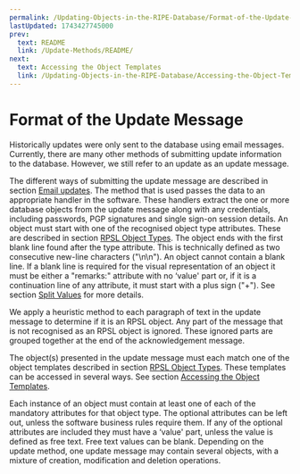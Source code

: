 ```yaml
---
permalink: /Updating-Objects-in-the-RIPE-Database/Format-of-the-Update-Message
lastUpdated: 1743427745000
prev:
  text: README
  link: /Update-Methods/README/
next:
  text: Accessing the Object Templates
  link: /Updating-Objects-in-the-RIPE-Database/Accessing-the-Object-Templates/
---
```


# Format of the Update Message

Historically updates were only sent to the database using email messages. Currently, there are many other methods of submitting update information to the database. However, we still refer to an update as an update message.

The different ways of submitting the update message are described in section [Email updates](../Update-Methods/Email-Updates/#email-updates). The method that is used passes the data to an appropriate handler in the software. These handlers extract the one or more database objects from the update message along with any credentials, including passwords, PGP signatures and single sign-on session details. An object must start with one of the recognised object type attributes. These are described in section [RPSL Object Types](../RPSL-Object-Types/#rpsl-object-types). The object ends with the first blank line found after the type attribute. This is technically defined as two consecutive new-line characters ("\n\n"). An object cannot contain a blank line. If a blank line is required for the visual representation of an object it must be either a "remarks:" attribute with no ‘value' part or, if it is a continuation line of any attribute, it must start with a plus sign ("+"). See section [Split Values](../RIPE-Database-Structure/Attribute-Values/#split-values) for more details.

We apply a heuristic method to each paragraph of text in the update message to determine if it is an RPSL object. Any part of the message that is not recognised as an RPSL object is ignored. These ignored parts are grouped together at the end of the acknowledgement message.

The object(s) presented in the update message must each match one of the object templates described in section [RPSL Object Types](../RPSL-Object-Types/#rpsl-object-types). These templates can be accessed in several ways. See section [Accessing the Object Templates](../Updating-Objects-in-the-RIPE-Database/Accessing-the-Object-Templates/#accessing-the-object-templates).

Each instance of an object must contain at least one of each of the mandatory attributes for that object type. The optional attributes can be left out, unless the software business rules require them. If any of the optional attributes are included they must have a ‘value' part, unless the value is defined as free text. Free text values can be blank. Depending on the update method, one update message may contain several objects, with a mixture of creation, modification and deletion operations.
